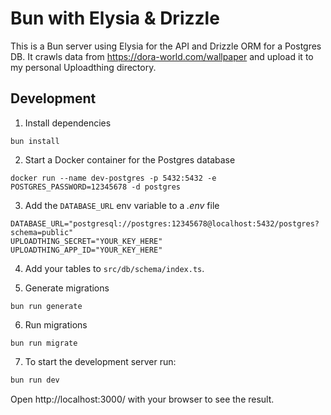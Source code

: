 # Bun with Elysia & Drizzle

This is a Bun server using Elysia for the API and Drizzle ORM for a Postgres DB. It crawls data from https://dora-world.com/wallpaper and upload it to my personal Uploadthing directory.

## Development

1. Install dependencies

```
bun install
```

2. Start a Docker container for the Postgres database

```
docker run --name dev-postgres -p 5432:5432 -e POSTGRES_PASSWORD=12345678 -d postgres
```

3. Add the `DATABASE_URL` env variable to a _.env_ file

```
DATABASE_URL="postgresql://postgres:12345678@localhost:5432/postgres?schema=public"
UPLOADTHING_SECRET="YOUR_KEY_HERE"
UPLOADTHING_APP_ID="YOUR_KEY_HERE"
```

4. Add your tables to `src/db/schema/index.ts`.

5. Generate migrations

```shell
bun run generate
```

6. Run migrations

```shell
bun run migrate
```

7. To start the development server run:

```bash
bun run dev
```

Open http://localhost:3000/ with your browser to see the result.
